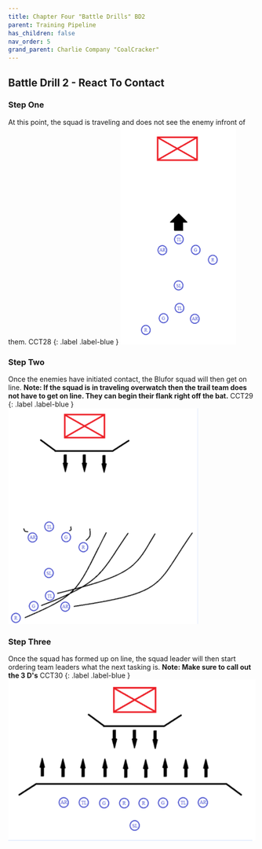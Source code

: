 ```yaml
---
title: Chapter Four "Battle Drills" BD2
parent: Training Pipeline
has_children: false
nav_order: 5
grand_parent: Charlie Company "CoalCracker"
---
```

## Battle Drill 2 - React To Contact

### Step One
At this point, the squad is traveling and does not see the enemy infront of them.
CCT28
{: .label .label-blue }
![CCT28](https://github.com/Baconbits111/28thDocs/blob/main/images/CCT28.png?raw=true)

### Step Two
Once the enemies have initiated contact, the Blufor squad will then get on line. **Note: If the squad is in traveling overwatch then the trail team does not have to get on line. They can begin their flank right off the bat.**
CCT29
{: .label .label-blue }
![CCT29](https://github.com/Baconbits111/28thDocs/blob/main/images/CCT29.png?raw=true)

### Step Three
Once the squad has formed up on line, the squad leader will then start ordering team leaders what the next tasking is. **Note: Make sure to call out the 3 D's**
CCT30
{: .label .label-blue }
![CCT30](https://github.com/Baconbits111/28thDocs/blob/main/images/CCT30.png?raw=true)